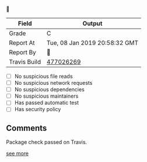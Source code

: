 :robot: 

| Field | Output |
|----|----|
| Grade | C |
| Report At | Tue, 08 Jan 2019 20:58:32 GMT |
| Report By | :robot: |
| Travis Build | [477026269](https://travis-ci.org/ISNIT0/npm-package-tester/builds/477026269) |
    
- [ ] No suspicious file reads
- [ ] No suspicious network requests
- [ ] No suspicious dependencies
- [ ] No suspicious maintainers
- [ ] Has passed automatic test
- [ ] Has security policy

## Comments
> 
Package check passed on Travis.

[see more](https://travis-ci.org/ISNIT0/npm-package-tester/branches)

